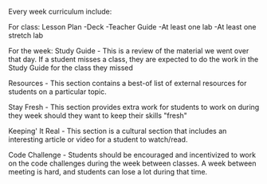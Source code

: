Every week curriculum include:

For class:
Lesson Plan
-Deck
-Teacher Guide
-At least one lab
-At least one stretch lab

For the week:
Study Guide - This is a review of the material we went over that day. If a student misses a class, they are expected to do the work in the Study Guide for the class they missed

Resources - This section contains a best-of list of external resources for students on a particular topic.

Stay Fresh - This section provides extra work for students to work on during they week should they want to keep their skills "fresh"

Keeping' It Real - This section is a cultural section that includes an interesting article or video for a student to watch/read.

Code Challenge - Students should be encouraged and incentivized to work on the code challenges during the week between classes. A week between meeting is hard, and students can lose a lot during that time.
